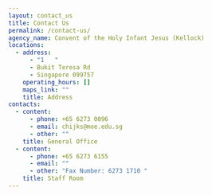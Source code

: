 ```yaml
---
layout: contact_us
title: Contact Us
permalink: /contact-us/
agency_name: Convent of the Holy Infant Jesus (Kellock)
locations:
  - address:
      - "1   "
      - Bukit Teresa Rd
      - Singapore 099757
    operating_hours: []
    maps_link: ""
    title: Address
contacts:
  - content:
      - phone: +65 6273 0096
      - email: chijks@moe.edu.sg
      - other: ""
    title: General Office
  - content:
      - phone: +65 6273 6155
      - email: ""
      - other: "Fax Number: 6273 1710 "
    title: Staff Room
---
```

